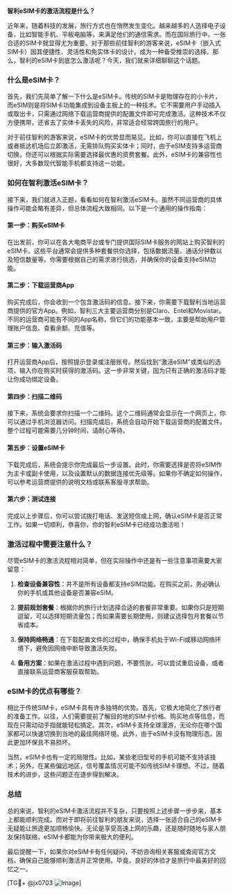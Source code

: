 **智利eSIM卡的激活流程是什么？**

近年来，随着科技的发展，旅行方式也在悄然发生变化。越来越多的人选择电子设备，比如智能手机、平板电脑等，来满足他们的通信需求。而在国际旅行中，一张合适的SIM卡就显得尤为重要。对于那些前往智利的游客来说，eSIM卡（嵌入式SIM卡）因其便捷性、灵活性和免实体卡的设计，成为一种备受推崇的选择。那么，智利的eSIM卡到底怎么激活呢？今天，我们就来详细聊聊这个话题。

### 什么是eSIM卡？

首先，我们先简单了解一下什么是eSIM卡。传统的SIM卡是物理存在的小卡片，而eSIM则是将SIM卡功能集成到设备主板上的一种技术。它不需要用户手动插入或取出卡，只需通过网络下载运营商提供的配置文件即可完成激活。这种技术不仅方便携带，还省去了实体卡丢失的风险，非常适合经常跨国旅行的用户。

对于前往智利的游客来说，eSIM卡的优势显而易见。比如，你可以直接在飞机上或者抵达机场后立即激活，无需排队购买实体卡；同时，由于eSIM支持多运营商切换，你还可以根据实际需要选择最优惠的资费套餐。此外，eSIM卡的兼容性也很好，大多数现代智能手机都支持这一功能。

### 如何在智利激活eSIM卡？

接下来，我们就进入正题，看看如何在智利激活eSIM卡。虽然不同运营商的具体操作可能会略有差异，但总体流程大致相同。以下是一个通用的操作指南：

#### 第一步：购买eSIM卡

在出发前，你可以在各大电商平台或专门提供国际SIM卡服务的网站上购买智利的eSIM卡。这些平台通常会提供多种套餐供你选择，包括数据流量、通话分钟数以及短信数量等。你需要根据自己的需求进行挑选，并确保你的设备支持eSIM功能。

#### 第二步：下载运营商App

购买完成后，你会收到一个包含激活码的信息。接下来，你需要下载智利当地运营商提供的官方App。例如，智利三大主要运营商分别是Claro、Entel和Movistar。不同的运营商可能有不同的App名称，但它们的功能基本一致，主要是帮助用户管理账户信息、查看余额、充值等。

#### 第三步：输入激活码

打开运营商App后，按照提示登录或注册账号。然后找到“激活eSIM”或类似的选项，输入你在购买时获得的激活码。这一步非常关键，因为只有正确的激活码才能让你成功绑定设备。

#### 第四步：扫描二维码

接下来，系统会要求你扫描一个二维码。这个二维码通常会显示在一个网页上，你可以通过手机浏览器访问。扫描完成后，系统会自动开始下载运营商的配置文件。整个过程可能需要几分钟时间，请耐心等待。

#### 第五步：设置eSIM卡

下载完成后，系统会提示你完成最后一步设置。此时，你需要选择是否将eSIM作为主卡或副卡使用，以及设置默认的数据连接优先级等。如果你不确定如何操作，可以参考运营商提供的说明文档或联系客服寻求帮助。

#### 第六步：测试连接

完成以上步骤后，你可以尝试拨打电话、发送短信或上网，确认eSIM卡是否正常工作。如果一切顺利，恭喜你，你的智利eSIM卡已经成功激活啦！

### 激活过程中需要注意什么？

尽管eSIM卡的激活流程相对简单，但在实际操作中还是有一些注意事项需要大家留意：

1. **检查设备兼容性**：并不是所有设备都支持eSIM功能。在购买之前，务必确认你的手机或其他设备是否兼容eSIM。
   
2. **提前规划套餐**：根据你的旅行计划选择合适的套餐非常重要。如果你只是短期逗留，可以选择短期流量包；而如果需要长期使用，则建议选择包月套餐以节省成本。

3. **保持网络畅通**：在下载配置文件的过程中，确保手机处于Wi-Fi或移动网络环境下，避免因网络中断导致激活失败。

4. **备用方案**：如果在激活过程中遇到问题，不要慌张。可以尝试重启设备，或者直接联系运营商客服获取帮助。

### eSIM卡的优点有哪些？

相比于传统SIM卡，eSIM卡具有许多独特的优势。首先，它极大地简化了旅行者的准备工作。以往，人们需要提前了解目的地的SIM卡价格、购买地点等信息，而现在只需动动手指就能轻松搞定。其次，eSIM卡支持全球漫游，无论你在哪个国家都可以快速切换到当地的最佳网络环境。此外，由于eSIM卡没有物理形态，因此更加环保且不易损坏。

当然，eSIM卡也有一定的局限性。比如，某些老旧型号的手机可能不支持该技术；另外，在某些偏远地区，信号覆盖情况可能不如传统SIM卡理想。不过，随着技术的进步，这些问题正在逐步得到解决。

### 总结

总的来说，智利的eSIM卡激活流程并不复杂，只要按照上述步骤一步步来，基本上都能顺利完成。而对于即将前往智利的朋友来说，选择一张适合自己的eSIM卡无疑能让旅途更加顺畅愉快。无论是享受高速上网的乐趣，还是随时随地与家人朋友保持联络，eSIM卡都能为你带来极大的便利。

最后提醒一下，如果你对eSIM卡有任何疑问，不妨咨询相关客服或查阅官方文档，确保自己能够顺利激活并正常使用。毕竟，良好的体验才是旅行中最美好的回忆之一。

[TG💪+ @jx0703 ![Image](https://github.com/user-attachments/assets/dbca1d08-cadb-493c-b0ec-ad6f7a83f270)]
